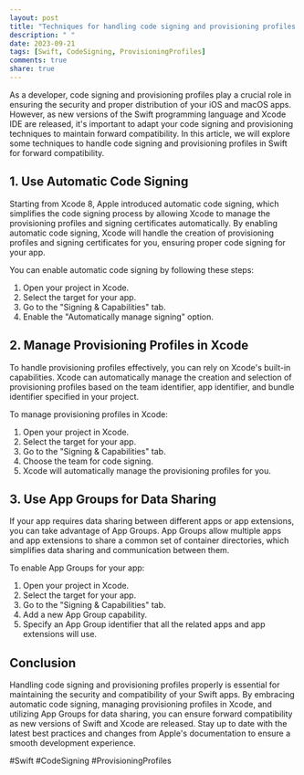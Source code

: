 ```yaml
---
layout: post
title: "Techniques for handling code signing and provisioning profiles in Swift for forward compatibility"
description: " "
date: 2023-09-21
tags: [Swift, CodeSigning, ProvisioningProfiles]
comments: true
share: true
---
```


As a developer, code signing and provisioning profiles play a crucial role in ensuring the security and proper distribution of your iOS and macOS apps. However, as new versions of the Swift programming language and Xcode IDE are released, it's important to adapt your code signing and provisioning techniques to maintain forward compatibility. In this article, we will explore some techniques to handle code signing and provisioning profiles in Swift for forward compatibility.

## 1. Use Automatic Code Signing

Starting from Xcode 8, Apple introduced automatic code signing, which simplifies the code signing process by allowing Xcode to manage the provisioning profiles and signing certificates automatically. By enabling automatic code signing, Xcode will handle the creation of provisioning profiles and signing certificates for you, ensuring proper code signing for your app.

You can enable automatic code signing by following these steps:
1. Open your project in Xcode.
2. Select the target for your app.
3. Go to the "Signing & Capabilities" tab.
4. Enable the "Automatically manage signing" option.

## 2. Manage Provisioning Profiles in Xcode

To handle provisioning profiles effectively, you can rely on Xcode's built-in capabilities. Xcode can automatically manage the creation and selection of provisioning profiles based on the team identifier, app identifier, and bundle identifier specified in your project.

To manage provisioning profiles in Xcode:
1. Open your project in Xcode.
2. Select the target for your app.
3. Go to the "Signing & Capabilities" tab.
4. Choose the team for code signing.
5. Xcode will automatically manage the provisioning profiles for you.

## 3. Use App Groups for Data Sharing

If your app requires data sharing between different apps or app extensions, you can take advantage of App Groups. App Groups allow multiple apps and app extensions to share a common set of container directories, which simplifies data sharing and communication between them.

To enable App Groups for your app:
1. Open your project in Xcode.
2. Select the target for your app.
3. Go to the "Signing & Capabilities" tab.
4. Add a new App Group capability.
5. Specify an App Group identifier that all the related apps and app extensions will use.


## Conclusion

Handling code signing and provisioning profiles properly is essential for maintaining the security and compatibility of your Swift apps. By embracing automatic code signing, managing provisioning profiles in Xcode, and utilizing App Groups for data sharing, you can ensure forward compatibility as new versions of Swift and Xcode are released. Stay up to date with the latest best practices and changes from Apple's documentation to ensure a smooth development experience.

#Swift #CodeSigning #ProvisioningProfiles